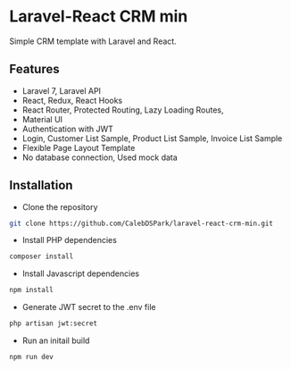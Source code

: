 # Laravel-React CRM min

Simple CRM template with Laravel and React.

## Features

- Laravel 7, Laravel API
- React, Redux, React Hooks
- React Router, Protected Routing, Lazy Loading Routes, 
- Material UI
- Authentication with JWT
- Login, Customer List Sample, Product List Sample, Invoice List Sample
- Flexible Page Layout Template
- No database connection, Used mock data

## Installation

- Clone the repository

```bash
git clone https://github.com/CalebDSPark/laravel-react-crm-min.git
```

- Install PHP dependencies

```bash
composer install
```

- Install Javascript dependencies

```bash
npm install
```

- Generate JWT secret to the .env file

```bash
php artisan jwt:secret
```

- Run an initail build

```bash
npm run dev
```

